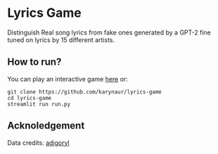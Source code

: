 # Lyrics Game

Distinguish Real song lyrics from fake ones generated by a GPT-2 fine tuned on lyrics by 15 different artists.

## How to run?

You can play an interactive game [here](https://theselyricsdonotexist.herokuapp.com/) or:
```
git clone https://github.com/karynaur/lyrics-game
cd lyrics-game
streamlit run run.py
```

## Acknoledgement
Data credits: [adigoryl](https://github.com/adigoryl/Styled-Lyrics-Generator-GPT2/blob/master/datasets/genius_lyrics_v2.csv)


